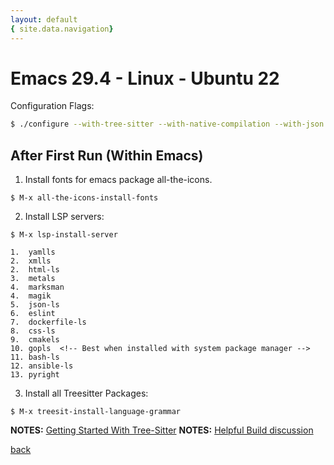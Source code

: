 ```yaml
---
layout: default
{ site.data.navigation}
---
```


# Emacs 29.4 - Linux - Ubuntu 22

Configuration Flags:  
```bash
$ ./configure --with-tree-sitter --with-native-compilation --with-json --with-mailutils --with-jpeg --with-png --with-rsvg --with-tiff --with-gif --with-xft --with-xml2 --without-ns --with-gnutls --with-imagemagick --with-xwidgets --with-x --with-modules --with-harfbuzz 
```

## After First Run (Within Emacs)
1. Install fonts for emacs package all-the-icons.  
```
$ M-x all-the-icons-install-fonts
```
2. Install LSP servers:  
```
$ M-x lsp-install-server
```
	1.  yamlls  
	2.  xmlls  
	2.  html-ls  
	3.  metals  
	4.  marksman  
	4.  magik  
	5.  json-ls  
	6.  eslint  
	7.  dockerfile-ls  
	8.  css-ls  
	9.  cmakels  
	10. gopls  <!-- Best when installed with system package manager -->
	11. bash-ls  
	12. ansible-ls  
	13. pyright  

3. Install all Treesitter Packages:  
```
$ M-x treesit-install-language-grammar
```
__NOTES:__ [Getting Started With Tree-Sitter](https://www.masteringemacs.org/article/how-to-get-started-tree-sitter)
__NOTES:__ [Helpful Build discussion](https://www.reddit.com/r/emacs/comments/qf9jjx/what_compilation_flags_do_you_use_for_your_emacs/)

[back](./)
